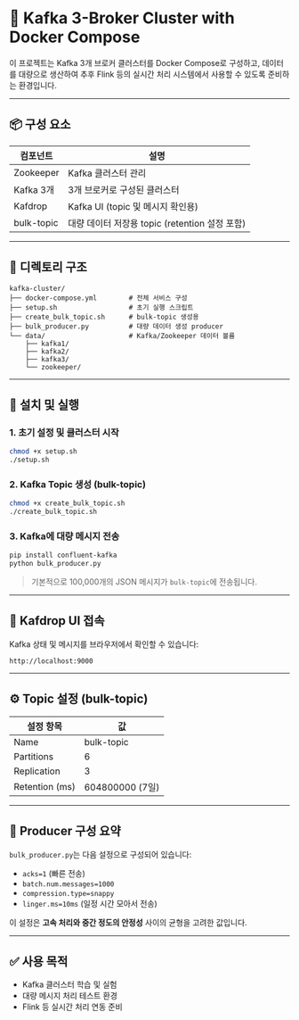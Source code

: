 # 🧱 Kafka 3-Broker Cluster with Docker Compose

이 프로젝트는 Kafka 3개 브로커 클러스터를 Docker Compose로 구성하고,
데이터를 대량으로 생산하여 추후 Flink 등의 실시간 처리 시스템에서 사용할 수 있도록 준비하는 환경입니다.

---

## 📦 구성 요소

| 컴포넌트  | 설명 |
|-----------|------|
| Zookeeper | Kafka 클러스터 관리 |
| Kafka 3개 | 3개 브로커로 구성된 클러스터 |
| Kafdrop   | Kafka UI (topic 및 메시지 확인용) |
| bulk-topic | 대량 데이터 저장용 topic (retention 설정 포함) |

---

## 📁 디렉토리 구조
```
kafka-cluster/
├── docker-compose.yml        # 전체 서비스 구성
├── setup.sh                  # 초기 실행 스크립트
├── create_bulk_topic.sh      # bulk-topic 생성용
├── bulk_producer.py          # 대량 데이터 생성 producer
└── data/                     # Kafka/Zookeeper 데이터 볼륨
    ├── kafka1/
    ├── kafka2/
    ├── kafka3/
    └── zookeeper/
```

---

## 🚀 설치 및 실행

### 1. 초기 설정 및 클러스터 시작

```bash
chmod +x setup.sh
./setup.sh
````

### 2. Kafka Topic 생성 (bulk-topic)

```bash
chmod +x create_bulk_topic.sh
./create_bulk_topic.sh
```

### 3. Kafka에 대량 메시지 전송

```bash
pip install confluent-kafka
python bulk_producer.py
```

> 기본적으로 100,000개의 JSON 메시지가 `bulk-topic`에 전송됩니다.

---

## 📍 Kafdrop UI 접속

Kafka 상태 및 메시지를 브라우저에서 확인할 수 있습니다:

```
http://localhost:9000
```

---

## ⚙️ Topic 설정 (bulk-topic)

| 설정 항목          | 값              |
| -------------- | -------------- |
| Name           | bulk-topic     |
| Partitions     | 6              |
| Replication    | 3              |
| Retention (ms) | 604800000 (7일) |

---

## 📌 Producer 구성 요약

`bulk_producer.py`는 다음 설정으로 구성되어 있습니다:

* `acks=1` (빠른 전송)
* `batch.num.messages=1000`
* `compression.type=snappy`
* `linger.ms=10ms` (일정 시간 모아서 전송)

이 설정은 **고속 처리와 중간 정도의 안정성** 사이의 균형을 고려한 값입니다.

---

## ✅ 사용 목적

* Kafka 클러스터 학습 및 실험
* 대량 메시지 처리 테스트 환경
* Flink 등 실시간 처리 연동 준비
